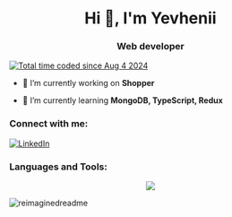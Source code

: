 <h1 align="center">Hi 👋, I'm Yevhenii</h1>
<h3 align="center">Web developer</h3>

<p align="left"> 
<a href="https://wakatime.com/@f422e0d8-eb2d-4323-83c6-d0eb19e42fc6"><img src="https://wakatime.com/badge/user/f422e0d8-eb2d-4323-83c6-d0eb19e42fc6.svg" alt="Total time coded since Aug 4 2024" /></a></p>


- 🔭 I’m currently working on **Shopper**

- 🌱 I’m currently learning **MongoDB, TypeScript, Redux**

<h3 align="left">Connect with me:</h3>
<p align="left">
<a href="https://www.linkedin.com/in/yevhenii-zhelezniakov/" target="_blank"><img src="https://img.shields.io/badge/LinkedIn-%230077B5.svg?&style=flat-square&logo=linkedin&logoColor=white" alt="LinkedIn"></a>

</p>

<h3 align="left">Languages and Tools:</h3>
<p align="center">
  <a href="https://skillicons.dev">
    <img src="https://skillicons.dev/icons?i=git,js,ts,react,nodejs,mongodb,firebase" />
  </a>
</p>
<img src="https://myreadme.vercel.app/api/embed/ZhenyaZ?panels=userstatistics,toprepositories,toplanguages,commitgraph" alt="reimaginedreadme" />

